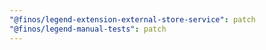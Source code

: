 ```yaml
---
"@finos/legend-extension-external-store-service": patch
"@finos/legend-manual-tests": patch
---
```

